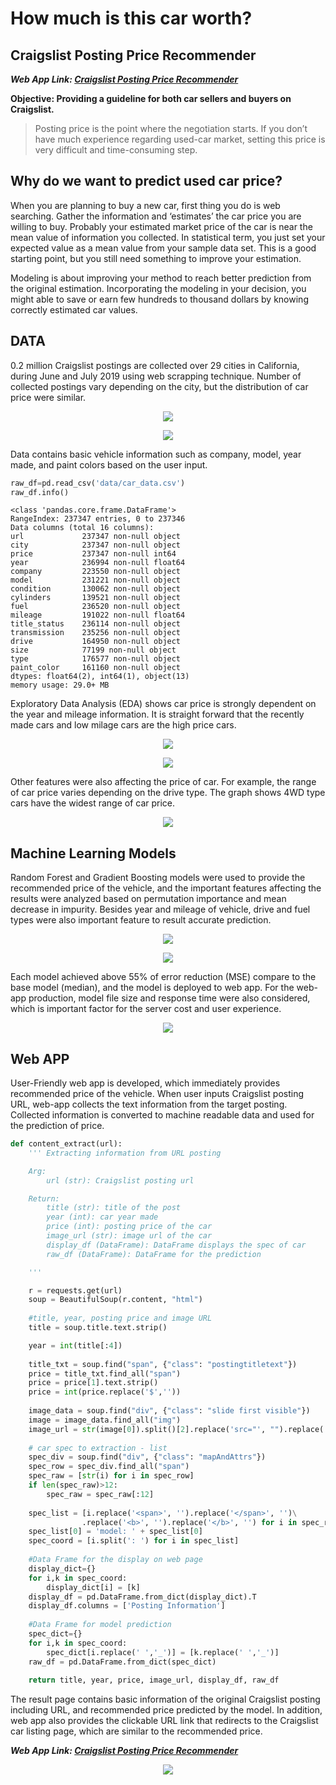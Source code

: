 # How much is this car worth?
## Craigslist Posting Price Recommender

__*Web App Link: [Craigslist Posting Price Recommender](http://3.209.34.102:8080/)*__ 

**Objective: Providing a guideline for both car sellers and buyers on Craigslist.**
> Posting price is the point where the negotiation starts. If you don’t have much experience regarding used-car market, setting this price is very difficult and time-consuming step.  

## Why do we want to predict used car price?
When you are planning to buy a new car, first thing you do is web searching. Gather the information and ‘estimates’ the car price you are willing to buy. Probably your estimated market price of the car is near the mean value of information you collected. In statistical term, you just set your expected value as a mean value from your sample data set. This is a good starting point, but you still need something to improve your estimation. 

Modeling is about improving your method to reach better prediction from the original estimation. Incorporating the modeling in your decision, you might able to save or earn few hundreds to thousand dollars by knowing correctly estimated car values.

## DATA
0.2 million Craigslist postings are collected over 29 cities in California, during June and July 2019 using web scrapping technique. Number of collected postings vary depending on the city, but the distribution of car price were similar.

<p align="center">
<img src="static/city_data.png">
</p>
<p align="center">
<img src="static/city_carprice.png">
</p>

Data contains basic vehicle information such as company, model, year made, and paint colors based on the user input. 

```Python
raw_df=pd.read_csv('data/car_data.csv')
raw_df.info()
```

    <class 'pandas.core.frame.DataFrame'>
    RangeIndex: 237347 entries, 0 to 237346
    Data columns (total 16 columns):
    url             237347 non-null object
    city            237347 non-null object
    price           237347 non-null int64
    year            236994 non-null float64
    company         223550 non-null object
    model           231221 non-null object
    condition       130062 non-null object
    cylinders       139521 non-null object
    fuel            236520 non-null object
    mileage         191022 non-null float64
    title_status    236114 non-null object
    transmission    235256 non-null object
    drive           164950 non-null object
    size            77199 non-null object
    type            176577 non-null object
    paint_color     161160 non-null object
    dtypes: float64(2), int64(1), object(13)
    memory usage: 29.0+ MB

Exploratory Data Analysis (EDA) shows car price is strongly dependent on the year and mileage information. It is straight forward that the recently made cars and low milage cars are the high price cars.

<p align="center">
<img src="static/year_price_2.png">
</p>
<p align="center">
<img src="static/mile_price.png">
</p>

Other features were also affecting the price of car. For example, the range of car price varies depending on the drive type. The graph shows 4WD type cars have the widest range of car price. 

<p align="center">
<img src="static/Drive.png">
</p>

## Machine Learning Models
Random Forest and Gradient Boosting models were used to provide the recommended price of the vehicle, and the important features affecting the results were analyzed based on permutation importance and mean decrease in impurity. Besides year and mileage of vehicle, drive and fuel types were also important feature to result accurate prediction. 

<p align="center">
<img src="static/FImodel.png">
</p>
<p align="center">
<img src="static/year_price_carage.png">
</p>

Each model achieved above 55% of error reduction (MSE) compare to the base model (median), and the model is deployed to web app. For the web-app production, model file size and response time were also considered, which is important factor for the server cost and user experience. 

<p align="center">
<img src="static/Picture1.png">
</p>

## Web APP
User-Friendly web app is developed, which immediately provides recommended price of the vehicle. When user inputs Craigslist posting URL, web-app collects the text information from the target posting. Collected information is converted to machine readable data and used for the prediction of price. 

```Python
def content_extract(url):
    ''' Extracting information from URL posting

    Arg:
        url (str): Craigslist posting url

    Return:
        title (str): title of the post 
        year (int): car year made 
        price (int): posting price of the car 
        image_url (str): image url of the car
        display_df (DataFrame): DataFrame displays the spec of car
        raw_df (DataFrame): DataFrame for the prediction

    '''

    r = requests.get(url)
    soup = BeautifulSoup(r.content, "html")
    
    #title, year, posting price and image URL
    title = soup.title.text.strip()

    year = int(title[:4])
    
    title_txt = soup.find("span", {"class": "postingtitletext"})
    price = title_txt.find_all("span")
    price = price[1].text.strip()
    price = int(price.replace('$',''))
    
    image_data = soup.find("div", {"class": "slide first visible"})
    image = image_data.find_all("img")
    image_url = str(image[0]).split()[2].replace('src="', "").replace('"',"")
    
    # car spec to extraction - list
    spec_div = soup.find("div", {"class": "mapAndAttrs"})
    spec_row = spec_div.find_all("span")
    spec_raw = [str(i) for i in spec_row]
    if len(spec_raw)>12:
        spec_raw = spec_raw[:12]
    
    spec_list = [i.replace('<span>', '').replace('</span>', '')\
                .replace('<b>', '').replace('</b>', '') for i in spec_raw]
    spec_list[0] = 'model: ' + spec_list[0]
    spec_coord = [i.split(': ') for i in spec_list]
    
    #Data Frame for the display on web page
    display_dict={}
    for i,k in spec_coord:
        display_dict[i] = [k]
    display_df = pd.DataFrame.from_dict(display_dict).T 
    display_df.columns = ['Posting Information']   
    
    #Data Frame for model prediction
    spec_dict={}
    for i,k in spec_coord:
        spec_dict[i.replace(' ','_')] = [k.replace(' ','_')]
    raw_df = pd.DataFrame.from_dict(spec_dict)
    
    return title, year, price, image_url, display_df, raw_df
```


The result page contains basic information of the original Craigslist posting including URL, and recommended price predicted by the model. In addition, web app also provides the clickable URL link that redirects to the Craigslist car listing page, which are similar to the recommended price.

__*Web App Link: [Craigslist Posting Price Recommender](http://3.209.34.102:8080/)*__ 

<p align="center">
<img src="static/cl_price_rec_demo.gif">
</p>

